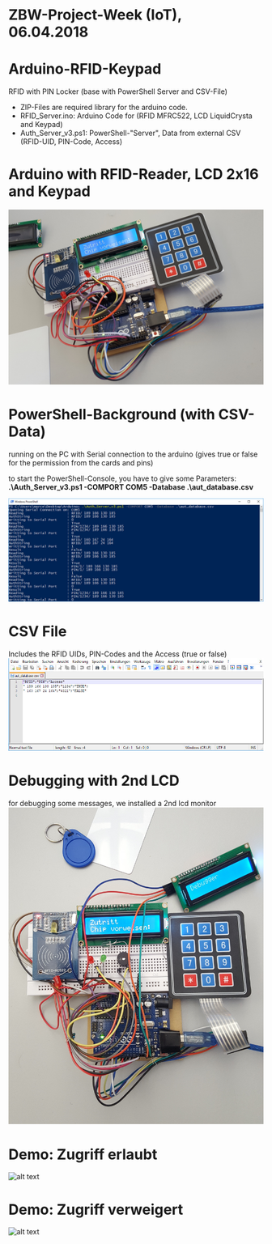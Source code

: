 # ZBW-Project-Week (IoT), 06.04.2018

# Arduino-RFID-Keypad
RFID with PIN Locker (base with PowerShell Server and CSV-File)

- ZIP-Files are required library for the arduino code.
- RFID_Server.ino: Arduino Code for (RFID MFRC522, LCD LiquidCrysta and Keypad)
- Auth_Server_v3.ps1: PowerShell-"Server", Data from external CSV (RFID-UID, PIN-Code, Access)

# Arduino with RFID-Reader, LCD 2x16 and Keypad
![alt text](https://github.com/marceleisenhut/Arduino-RFID-Keypad/blob/master/arduino.jpg)



# PowerShell-Background (with CSV-Data)
running on the PC with Serial connection to the arduino (gives true or false for the permission from the cards and pins)

to start the PowerShell-Console, you have to give some Parameters: <br>
<strong>.\Auth_Server_v3.ps1 -COMPORT COM5 -Database .\aut_database.csv</strong>

![alt text](https://github.com/marceleisenhut/Arduino-RFID-Keypad/blob/master/PowerShell_Console.jpg)


# CSV File
Includes the RFID UIDs, PIN-Codes and the Access (true or false)
![alt text](https://github.com/marceleisenhut/Arduino-RFID-Keypad/blob/master/CSV.jpg)


# Debugging with 2nd LCD
for debugging some messages, we installed a 2nd lcd monitor
![alt text](https://github.com/marceleisenhut/Arduino-RFID-Keypad/blob/master/Arduino_with_Debugging_Monitor.jpg)


# Demo: Zugriff erlaubt
![alt text](https://github.com/marceleisenhut/Arduino-RFID-Keypad/blob/master/Zutritt_erlaubt.gif)


# Demo: Zugriff verweigert
![alt text](https://github.com/marceleisenhut/Arduino-RFID-Keypad/blob/master/Zutritt_verweigert.gif)
